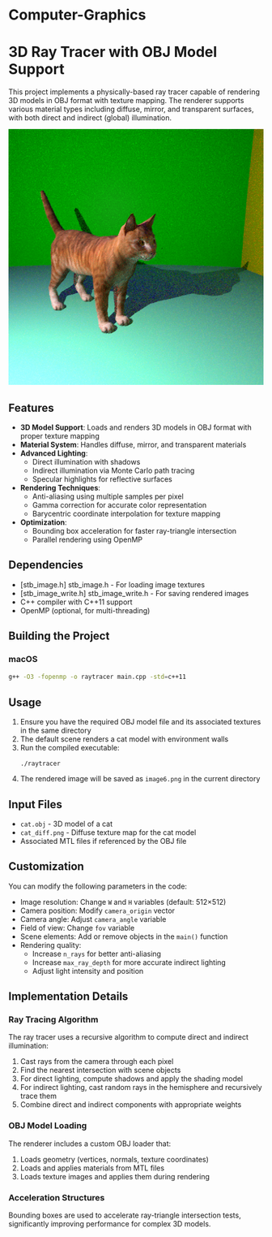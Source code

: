 # Computer-Graphics

# 3D Ray Tracer with OBJ Model Support

This project implements a physically-based ray tracer capable of rendering 3D models in OBJ format with texture mapping. The renderer supports various material types including diffuse, mirror, and transparent surfaces, with both direct and indirect (global) illumination.

![Rendered Image Example](image6.png)

## Features

- **3D Model Support**: Loads and renders 3D models in OBJ format with proper texture mapping
- **Material System**: Handles diffuse, mirror, and transparent materials
- **Advanced Lighting**:
  - Direct illumination with shadows
  - Indirect illumination via Monte Carlo path tracing
  - Specular highlights for reflective surfaces
- **Rendering Techniques**:
  - Anti-aliasing using multiple samples per pixel
  - Gamma correction for accurate color representation
  - Barycentric coordinate interpolation for texture mapping
- **Optimization**:
  - Bounding box acceleration for faster ray-triangle intersection
  - Parallel rendering using OpenMP

## Dependencies

- [stb_image.h] stb_image.h - For loading image textures
- [stb_image_write.h] stb_image_write.h - For saving rendered images
- C++ compiler with C++11 support
- OpenMP (optional, for multi-threading)

## Building the Project

### macOS
```bash
g++ -O3 -fopenmp -o raytracer main.cpp -std=c++11
```


## Usage

1. Ensure you have the required OBJ model file and its associated textures in the same directory
2. The default scene renders a cat model with environment walls
3. Run the compiled executable:
   ```
   ./raytracer
   ```
4. The rendered image will be saved as `image6.png` in the current directory

## Input Files

- `cat.obj` - 3D model of a cat
- `cat_diff.png` - Diffuse texture map for the cat model
- Associated MTL files if referenced by the OBJ file

## Customization

You can modify the following parameters in the code:

- Image resolution: Change `W` and `H` variables (default: 512×512)
- Camera position: Modify `camera_origin` vector
- Camera angle: Adjust `camera_angle` variable
- Field of view: Change `fov` variable
- Scene elements: Add or remove objects in the `main()` function
- Rendering quality: 
  - Increase `n_rays` for better anti-aliasing
  - Increase `max_ray_depth` for more accurate indirect lighting
  - Adjust light intensity and position

## Implementation Details

### Ray Tracing Algorithm

The ray tracer uses a recursive algorithm to compute direct and indirect illumination:
1. Cast rays from the camera through each pixel
2. Find the nearest intersection with scene objects
3. For direct lighting, compute shadows and apply the shading model
4. For indirect lighting, cast random rays in the hemisphere and recursively trace them
5. Combine direct and indirect components with appropriate weights

### OBJ Model Loading

The renderer includes a custom OBJ loader that:
1. Loads geometry (vertices, normals, texture coordinates)
2. Loads and applies materials from MTL files
3. Loads texture images and applies them during rendering

### Acceleration Structures

Bounding boxes are used to accelerate ray-triangle intersection tests, significantly improving performance for complex 3D models.
